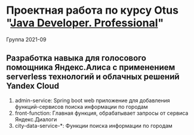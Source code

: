 # Проектная работа по курсу Otus "[Java Developer. Professional](https://otus.ru/lessons/java-professional/?utm_source=github&utm_medium=free&utm_campaign=otus)"
Группа 2021-09

## Разработка навыка для голосового помощника Яндекс.Алиса с применением serverless технологий и облачных решений Yandex Cloud

1. admin-service: Spring boot web приложение для добавления функций-сервисов поиска информации по городам
2. front-function: Главная функция, обрабатывает запросы от сервиса Яндекс.Диалоги
3. city-data-service-*: Функции поиска информации по городам
